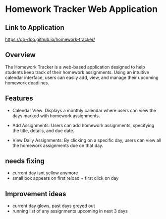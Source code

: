 # Homework Tracker Web Application

## Link to Application

https://db-doo.github.io/homework-tracker/


## Overview
The Homework Tracker is a web-based application designed to help students keep track of their homework assignments. Using an intuitive calendar interface, users can easily add, view, and manage their upcoming homework deadlines.

## Features
* Calendar View: Displays a monthly calendar where users can view the days marked with homework assignments.

* Add Assignments: Users can add homework assignments, specifying the title, details, and due date.

* View Daily Assignments: By clicking on a specific day, users can view all the homework assignments due on that day.

## needs fixing

* current day isnt yellow anymore
* small box appears on first reload + first click on day

## Improvement ideas
* current day glows, past days greyed out
* running list of any assignments upcoming in next 3 days
